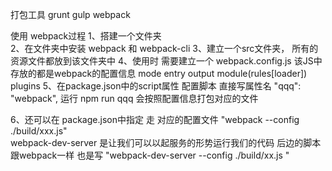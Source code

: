 打包工具 grunt  gulp   webpack

使用 webpack过程
  1、搭建一个文件夹  
  2、在文件夹中安装 webpack 和 webpack-cli
  3、建立一个src文件夹， 所有的资源文件都放到该文件夹中
  4、使用时  需要建立一个 webpack.config.js 
      该JS中存放的都是webpack的配置信息  mode  entry  output  module(rules[loader])  plugins
  5、在package.json中的script属性 配置脚本  直接写属性名 "qqq": "webpack",
      运行 npm run  qqq 会按照配置信息打包对应的文件


  6、还可以在 package.json中指定 走 对应的配置文件  "webpack --config ./build/xxx.js"  
      webpack-dev-server 是让我们可以以起服务的形势运行我们的代码 后边的脚本 跟webpack一样
      也是写  "webpack-dev-server  --config  ./build/xx.js "     